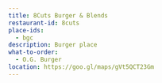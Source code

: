 ```yaml
---
title: 8Cuts Burger & Blends
restaurant-id: 8cuts
place-ids:
  - bgc 
description: Burger place
what-to-order:
  - O.G. Burger
location: https://goo.gl/maps/gVt5QCT23Gm
---
```

